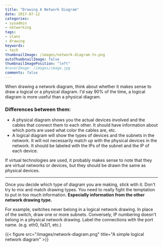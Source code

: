 ```yaml
---
title: "Drawing A Network Diagram"
date: 2017-07-12
categories:
- sysadmin
- networking
tags:
- vlans
- drawing
keywords:
- tech
thumbnailImage: /images/network-diagram-tn.png
autoThumbnailImage: false
thumbnailImagePosition: "left"
#coverImage: /images/image.jpg
comments: false
---
```

When drawing a network diagram, think about whether it makes sense to draw a logical or a physical diagram. I'd say 90% of the time, a logical diagram is more useful than a physical diagram.
<!--more-->

### Differences between them:

 - A physical diagram shows you the actual devices involved and the cables that connect them to each other. It should have information about which ports are used what color the cables are, etc.
 - A logical diagram will show the types of devices and the subnets in the network. It will not necessarily match up with the physical devices in the network. It should be labeled with the IPs of the subnet and the IP of each device.

If virtual technologies are used, it probably makes sense to note that they are virtual networks or devices, but they should be drawn the same as physical devices.

---

Once you decide which type of diagram you are making, stick with it. Don't try to mix and match drawing types. You need to really fight the temptation to put in too much information. **Especially information from the other network drawing type.**

For example, switches never belong in a logical network drawing. In place of the switch, draw one or more subnets. Conversely, IP numbering doesn't belong in a physical network drawing. Label the connections with the port name. (e.g. eth0, fa3/1, etc.)

{{< figure src="/images/network-diagram.png" title="A simple logical network diagram" >}}

